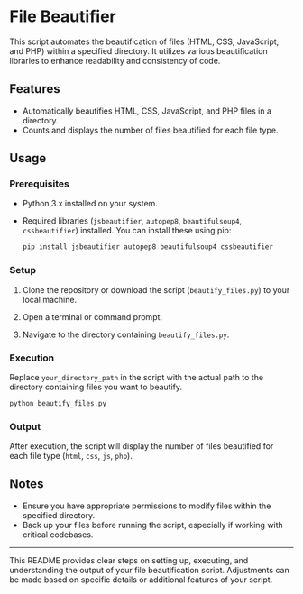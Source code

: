 # File Beautifier

This script automates the beautification of files (HTML, CSS, JavaScript, and PHP) within a specified directory. It utilizes various beautification libraries to enhance readability and consistency of code.

## Features

- Automatically beautifies HTML, CSS, JavaScript, and PHP files in a directory.
- Counts and displays the number of files beautified for each file type.

## Usage

### Prerequisites

- Python 3.x installed on your system.
- Required libraries (`jsbeautifier`, `autopep8`, `beautifulsoup4`, `cssbeautifier`) installed. You can install these using pip:

  ```bash
  pip install jsbeautifier autopep8 beautifulsoup4 cssbeautifier
  ```

### Setup

1. Clone the repository or download the script (`beautify_files.py`) to your local machine.

2. Open a terminal or command prompt.

3. Navigate to the directory containing `beautify_files.py`.

### Execution

Replace `your_directory_path` in the script with the actual path to the directory containing files you want to beautify.

```bash
python beautify_files.py
```

### Output

After execution, the script will display the number of files beautified for each file type (`html`, `css`, `js`, `php`).

## Notes

- Ensure you have appropriate permissions to modify files within the specified directory.
- Back up your files before running the script, especially if working with critical codebases.

---

This README provides clear steps on setting up, executing, and understanding the output of your file beautification script. Adjustments can be made based on specific details or additional features of your script.
